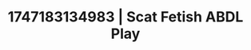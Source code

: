 ---
categories:
- Erotic tension tease
- BookTok after dark
- Erotic tension build
- Football-themed kink
- Mask kink
image: /assets/images/1747183134983.jpg
layout: post
seo:
  description: Featured content with artistic ABDL Play, Scat Fetish. HD images available.
  keywords: ABDL Play, Scat Fetish
  og_image: /assets/images/1747183134983.jpg
  schema_type: VisualArtwork
tags:
- ABDL Play
- Scat Fetish
- '#1747183134983'
title: 1747183134983 | Scat Fetish ABDL Play
---